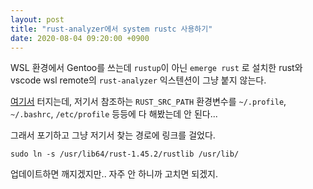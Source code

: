 ```yaml
---
layout: post
title: "rust-analyzer에서 system rustc 사용하기"
date: 2020-08-04 09:20:00 +0900
---
```


WSL 환경에서 Gentoo를 쓰는데 `rustup`이 아닌 `emerge rust` 로 설치한 rust와 vscode wsl remote의 `rust-analyzer` 익스텐션이 그냥 붙지 않는다.

[여기서](https://github.com/rust-analyzer/rust-analyzer/blob/c8e2d67dd4462904f2803d64c651f4630ee595f4/crates/ra_project_model/src/sysroot.rs#L111) 터지는데, 저기서 참조하는 `RUST_SRC_PATH` 환경변수를 `~/.profile`, `~/.bashrc`, `/etc/profile` 등등에 다 해봤는데 안 된다...

그래서 포기하고 그냥 저기서 찾는 경로에 링크를 걸었다.

`sudo ln -s /usr/lib64/rust-1.45.2/rustlib /usr/lib/`

업데이트하면 깨지겠지만.. 자주 안 하니까 고치면 되겠지.

